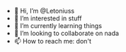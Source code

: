 - 👋 Hi, I’m @Letoniuss
- 👀 I’m interested in stuff
- 🌱 I’m currently learning things
- 💞️ I’m looking to collaborate on nada
- 📫 How to reach me: don't

<!---
Letoniuss/Letoniuss is a ✨ special ✨ repository because its `README.md` (this file) appears on your GitHub profile.
You can click the Preview link to take a look at your changes.
--->
